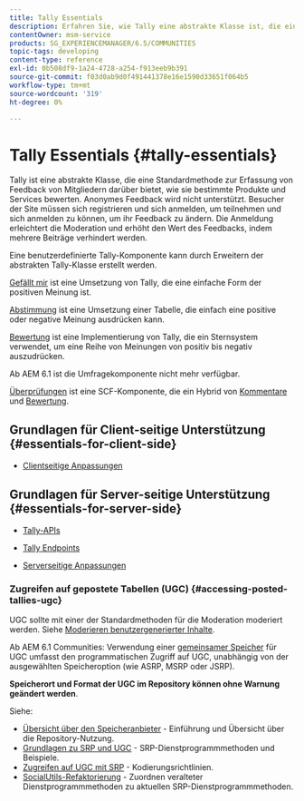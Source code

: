 ```yaml
---
title: Tally Essentials
description: Erfahren Sie, wie Tally eine abstrakte Klasse ist, die eine Standardmethode zur Erfassung von Feedback von Mitgliedern darüber bietet, wie sie bestimmte Produkte und Services bewerten.
contentOwner: msm-service
products: SG_EXPERIENCEMANAGER/6.5/COMMUNITIES
topic-tags: developing
content-type: reference
exl-id: 0b508df9-1a24-4728-a254-f913eeb9b391
source-git-commit: f03d0ab9d0f491441378e16e1590d33651f064b5
workflow-type: tm+mt
source-wordcount: '319'
ht-degree: 0%

---
```


# Tally Essentials {#tally-essentials}

Tally ist eine abstrakte Klasse, die eine Standardmethode zur Erfassung von Feedback von Mitgliedern darüber bietet, wie sie bestimmte Produkte und Services bewerten. Anonymes Feedback wird nicht unterstützt. Besucher der Site müssen sich registrieren und sich anmelden, um teilnehmen und sich anmelden zu können, um ihr Feedback zu ändern. Die Anmeldung erleichtert die Moderation und erhöht den Wert des Feedbacks, indem mehrere Beiträge verhindert werden.

Eine benutzerdefinierte Tally-Komponente kann durch Erweitern der abstrakten Tally-Klasse erstellt werden.

[Gefällt mir](essentials-liking.md) ist eine Umsetzung von Tally, die eine einfache Form der positiven Meinung ist.

[Abstimmung](essentials-voting.md) ist eine Umsetzung einer Tabelle, die einfach eine positive oder negative Meinung ausdrücken kann.

[Bewertung](rating-basics.md) ist eine Implementierung von Tally, die ein Sternsystem verwendet, um eine Reihe von Meinungen von positiv bis negativ auszudrücken.

Ab AEM 6.1 ist die Umfragekomponente nicht mehr verfügbar.

[Überprüfungen](reviews-basics.md) ist eine SCF-Komponente, die ein Hybrid von [Kommentare](essentials-comments.md) und [Bewertung](rating-basics.md).

## Grundlagen für Client-seitige Unterstützung {#essentials-for-client-side}

* [Clientseitige Anpassungen](client-customize.md)

## Grundlagen für Server-seitige Unterstützung {#essentials-for-server-side}

* [Tally-APIs](https://developer.adobe.com/experience-manager/reference-materials/6-5/javadoc/com/adobe/cq/social/tally/client/api/package-summary.html)

* [Tally Endpoints](https://developer.adobe.com/experience-manager/reference-materials/6-5/javadoc/com/adobe/cq/social/tally/client/endpoints/package-summary.html)

* [Serverseitige Anpassungen](server-customize.md)

### Zugreifen auf gepostete Tabellen (UGC) {#accessing-posted-tallies-ugc}

UGC sollte mit einer der Standardmethoden für die Moderation moderiert werden.
Siehe [Moderieren benutzergenerierter Inhalte](moderate-ugc.md).

Ab AEM 6.1 Communities: Verwendung einer [gemeinsamer Speicher](working-with-srp.md) für UGC umfasst den programmatischen Zugriff auf UGC, unabhängig von der ausgewählten Speicheroption (wie ASRP, MSRP oder JSRP).

**Speicherort und Format der UGC im Repository können ohne Warnung geändert werden**.

Siehe:

* [Übersicht über den Speicheranbieter](srp.md) - Einführung und Übersicht über die Repository-Nutzung.
* [Grundlagen zu SRP und UGC](srp-and-ugc.md) - SRP-Dienstprogrammmethoden und Beispiele.
* [Zugreifen auf UGC mit SRP](accessing-ugc-with-srp.md) - Kodierungsrichtlinien.
* [SocialUtils-Refaktorierung](socialutils.md) - Zuordnen veralteter Dienstprogrammmethoden zu aktuellen SRP-Dienstprogrammmethoden.

